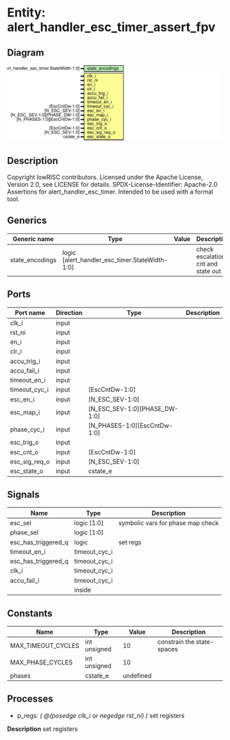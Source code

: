 # Entity: alert_handler_esc_timer_assert_fpv
## Diagram
![Diagram](alert_handler_esc_timer_assert_fpv.svg "Diagram")
## Description
Copyright lowRISC contributors.
 Licensed under the Apache License, Version 2.0, see LICENSE for details.
 SPDX-License-Identifier: Apache-2.0
 Assertions for alert_handler_esc_timer.
 Intended to be used with a formal tool.
 
## Generics
| Generic name    | Type                                           | Value | Description                         |
| --------------- | ---------------------------------------------- | ----- | ----------------------------------- |
| state_encodings | logic [alert_handler_esc_timer.StateWidth-1:0] |       | check escalation cnt and state out  |
## Ports
| Port name     | Direction | Type                          | Description |
| ------------- | --------- | ----------------------------- | ----------- |
| clk_i         | input     |                               |             |
| rst_ni        | input     |                               |             |
| en_i          | input     |                               |             |
| clr_i         | input     |                               |             |
| accu_trig_i   | input     |                               |             |
| accu_fail_i   | input     |                               |             |
| timeout_en_i  | input     |                               |             |
| timeout_cyc_i | input     | [EscCntDw-1:0]                |             |
| esc_en_i      | input     | [N_ESC_SEV-1:0]               |             |
| esc_map_i     | input     | [N_ESC_SEV-1:0][PHASE_DW-1:0] |             |
| phase_cyc_i   | input     | [N_PHASES-1:0][EscCntDw-1:0]  |             |
| esc_trig_o    | input     |                               |             |
| esc_cnt_o     | input     | [EscCntDw-1:0]                |             |
| esc_sig_req_o | input     | [N_ESC_SEV-1:0]               |             |
| esc_state_o   | input     | cstate_e                      |             |
## Signals
| Name                | Type          | Description                        |
| ------------------- | ------------- | ---------------------------------- |
| esc_sel             | logic [1:0]   | symbolic vars for phase map check  |
| phase_sel           | logic [1:0]   |                                    |
| esc_has_triggered_q | logic         | set regs                           |
| timeout_en_i        | timeout_cyc_i |                                    |
| esc_has_triggered_q | timeout_cyc_i |                                    |
| clk_i               | timeout_cyc_i |                                    |
| accu_fail_i         | timeout_cyc_i |                                    |
|                     | inside        |                                    |
## Constants
| Name               | Type         | Value     | Description                 |
| ------------------ | ------------ | --------- | --------------------------- |
| MAX_TIMEOUT_CYCLES | int unsigned | 10        | constrain the state-spaces  |
| MAX_PHASE_CYCLES   | int unsigned | 10        |                             |
| phases             | cstate_e     | undefined |                             |
## Processes
- p_regs: _( @(posedge clk_i or negedge rst_ni) )_
set registers

**Description**
set registers

